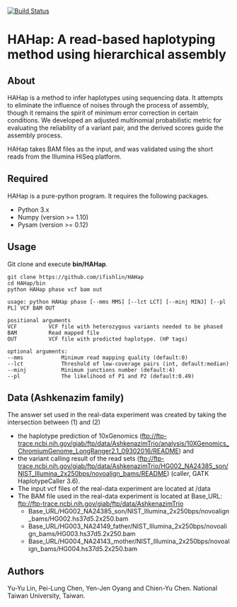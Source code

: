 [![Build Status](https://travis-ci.org/ifishlin/HAHap.svg?branch=master)](https://travis-ci.org/ifishlin/HAHap)

# HAHap: A read-based haplotyping method using hierarchical assembly

About
---
HAHap is a method to infer haplotypes using sequencing data. It attempts to eliminate the influence of noises through the process of assembly, though it remains the spirit of minimum error correction in certain conditions. We developed an adjusted multinomial probabilistic metric for evaluating the reliability of a variant pair, and the derived scores guide the assembly process.

HAHap takes BAM files as the input, and was validated using the short reads from the Illumina HiSeq platform.



Required
---
HAHap is a pure-python program. It requires the following packages. 

* Python 3.x
* Numpy (version >= 1.10)
* Pysam (version >= 0.12)


Usage
---
Git clone and execute **bin/HAHap**.
```
git clone https://github.com/ifishlin/HAHap
cd HAHap/bin
python HAHap phase vcf bam out
```

```
usage: python HAHap phase [--mms MMS] [--lct LCT] [--minj MINJ] [--pl PL] VCF BAM OUT

positional arguments
VCF          VCF file with heterozygous variants needed to be phased
BAM          Read mapped file
OUT          VCF file with predicted haplotype. (HP tags)

optional arguments:
--mms            Minimum read mapping quality (default:0)
--lct            Threshold of low-coverage pairs (int, default:median)
--minj           Minimum junctions number (default:4)
--pl             The likelihood of P1 and P2 (default:0.49)        
```

Data (Ashkenazim family)
---
The answer set used in the real-data experiment was created by taking the intersection between (1) and (2)

* the haplotype prediction of 10xGenomics (ftp://ftp-trace.ncbi.nih.gov/giab/ftp/data/AshkenazimTrio/analysis/10XGenomics_ChromiumGenome_LongRanger2.1_09302016/README) and 
* the variant calling result of the read sets (ftp://ftp-trace.ncbi.nih.gov/giab/ftp/data/AshkenazimTrio/HG002_NA24385_son/NIST_Illumina_2x250bps/novoalign_bams/README) (caller, GATK HaplotypeCaller 3.6). 
* The input vcf files of the real-data experiment are located at /data
* The BAM file used in the real-data experiment is located at Base_URL: ftp://ftp-trace.ncbi.nih.gov/giab/ftp/data/AshkenazimTrio
    * Base_URL/HG002_NA24385_son/NIST_Illumina_2x250bps/novoalign_bams/HG002.hs37d5.2x250.bam
    * Base_URL/HG003_NA24149_father/NIST_Illumina_2x250bps/novoalign_bams/HG003.hs37d5.2x250.bam
    * Base_URL/HG004_NA24143_mother/NIST_Illumina_2x250bps/novoalign_bams/HG004.hs37d5.2x250.bam



Authors
---
Yu-Yu Lin, Pei-Lung Chen, Yen-Jen Oyang and Chien-Yu Chen. 
National Taiwan University, Taiwan.
